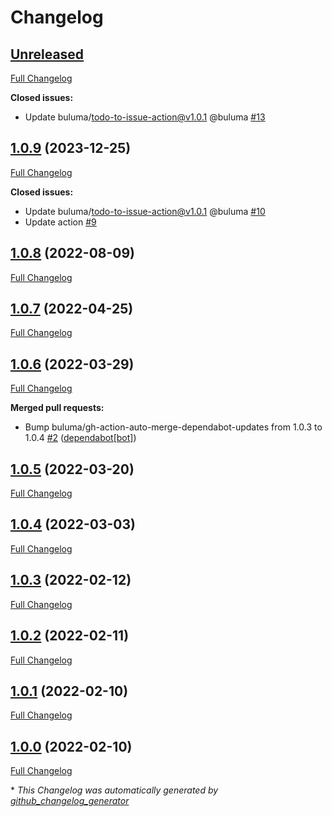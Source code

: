 # Changelog

## [Unreleased](https://github.com/buluma/ansible-role-zabbix_proxy/tree/HEAD)

[Full Changelog](https://github.com/buluma/ansible-role-zabbix_proxy/compare/1.0.9...HEAD)

**Closed issues:**

- Update buluma/todo-to-issue-action@v1.0.1 @buluma [\#13](https://github.com/buluma/ansible-role-zabbix_proxy/issues/13)

## [1.0.9](https://github.com/buluma/ansible-role-zabbix_proxy/tree/1.0.9) (2023-12-25)

[Full Changelog](https://github.com/buluma/ansible-role-zabbix_proxy/compare/1.0.8...1.0.9)

**Closed issues:**

- Update buluma/todo-to-issue-action@v1.0.1 @buluma [\#10](https://github.com/buluma/ansible-role-zabbix_proxy/issues/10)
- Update action [\#9](https://github.com/buluma/ansible-role-zabbix_proxy/issues/9)

## [1.0.8](https://github.com/buluma/ansible-role-zabbix_proxy/tree/1.0.8) (2022-08-09)

[Full Changelog](https://github.com/buluma/ansible-role-zabbix_proxy/compare/1.0.7...1.0.8)

## [1.0.7](https://github.com/buluma/ansible-role-zabbix_proxy/tree/1.0.7) (2022-04-25)

[Full Changelog](https://github.com/buluma/ansible-role-zabbix_proxy/compare/1.0.6...1.0.7)

## [1.0.6](https://github.com/buluma/ansible-role-zabbix_proxy/tree/1.0.6) (2022-03-29)

[Full Changelog](https://github.com/buluma/ansible-role-zabbix_proxy/compare/1.0.5...1.0.6)

**Merged pull requests:**

- Bump buluma/gh-action-auto-merge-dependabot-updates from 1.0.3 to 1.0.4 [\#2](https://github.com/buluma/ansible-role-zabbix_proxy/pull/2) ([dependabot[bot]](https://github.com/apps/dependabot))

## [1.0.5](https://github.com/buluma/ansible-role-zabbix_proxy/tree/1.0.5) (2022-03-20)

[Full Changelog](https://github.com/buluma/ansible-role-zabbix_proxy/compare/1.0.4...1.0.5)

## [1.0.4](https://github.com/buluma/ansible-role-zabbix_proxy/tree/1.0.4) (2022-03-03)

[Full Changelog](https://github.com/buluma/ansible-role-zabbix_proxy/compare/1.0.3...1.0.4)

## [1.0.3](https://github.com/buluma/ansible-role-zabbix_proxy/tree/1.0.3) (2022-02-12)

[Full Changelog](https://github.com/buluma/ansible-role-zabbix_proxy/compare/1.0.2...1.0.3)

## [1.0.2](https://github.com/buluma/ansible-role-zabbix_proxy/tree/1.0.2) (2022-02-11)

[Full Changelog](https://github.com/buluma/ansible-role-zabbix_proxy/compare/1.0.1...1.0.2)

## [1.0.1](https://github.com/buluma/ansible-role-zabbix_proxy/tree/1.0.1) (2022-02-10)

[Full Changelog](https://github.com/buluma/ansible-role-zabbix_proxy/compare/1.0.0...1.0.1)

## [1.0.0](https://github.com/buluma/ansible-role-zabbix_proxy/tree/1.0.0) (2022-02-10)

[Full Changelog](https://github.com/buluma/ansible-role-zabbix_proxy/compare/00202ea47eefad2bfb1beffce4ef3f6f153b7276...1.0.0)



\* *This Changelog was automatically generated by [github_changelog_generator](https://github.com/github-changelog-generator/github-changelog-generator)*
